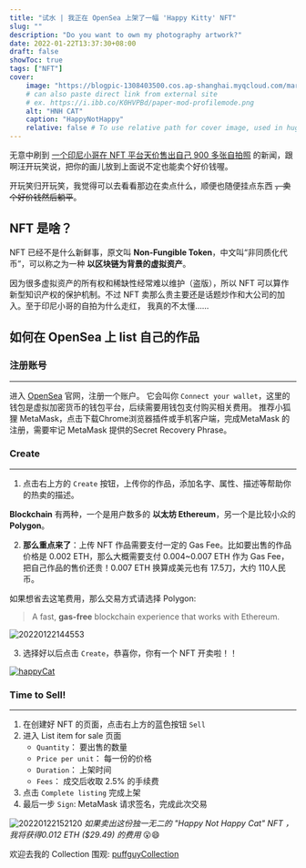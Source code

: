 ```yaml
---
title: "试水 | 我正在 OpenSea 上架了一幅 'Happy Kitty' NFT"
slug: ""
description: "Do you want to own my photography artwork?"
date: 2022-01-22T13:37:30+08:00
draft: false
showToc: true
tags: ["NFT"]
cover:
    image: "https://blogpic-1308403500.cos.ap-shanghai.myqcloud.com/markdown/20220127170032.png"
    # can also paste direct link from external site
    # ex. https://i.ibb.co/K0HVPBd/paper-mod-profilemode.png
    alt: "HNH CAT"
    caption: "HappyNotHappy"
    relative: false # To use relative path for cover image, used in hugo Page-bundles
---
```

无意中刷到 [一个印尼小哥在 NFT 平台天价售出自己 900 多张自拍照](https://www.sohu.com/a/516275165_313745) 的新闻，跟啊汪开玩笑说，把你的画儿放到上面说不定也能卖个好价钱喔。

开玩笑归开玩笑，我觉得可以去看看那边在卖点什么，顺便也随便挂点东西 ~~，卖个好价钱然后躺平~~。

## NFT 是啥？
NFT 已经不是什么新鲜事，原文叫 **Non-Fungible Token**，中文叫“非同质化代币”，可以称之为一种 **以区块链为背景的虚拟资产**。

因为很多虚拟资产的所有权和稀缺性经常难以维护（盗版），所以 NFT 可以算作新型知识产权的保护机制。不过 NFT 卖那么贵主要还是话题炒作和大公司的加入。至于印尼小哥的自拍为什么走红， 我真的不太懂……

## 如何在 OpenSea 上 list 自己的作品
### 注册账号
---
进入 [OpenSea](https://opensea.io/) 官网，注册一个账户。
它会叫你 `Connect your wallet`，这里的钱包是虚拟加密货币的钱包平台，后续需要用钱包支付购买相关费用。
推荐小狐狸 MetaMask，点击下载Chrome浏览器插件或手机客户端，完成MetaMask 的注册，需要牢记 MetaMask 提供的Secret Recovery Phrase。

### Create
---
1. 点击右上方的 `Create` 按钮，上传你的作品，添加名字、属性、描述等帮助你的热卖的描述。

**Blockchain** 有两种，一个是用户数多的 **以太坊 Ethereum**，另一个是比较小众的 **Polygon**。

2. **那么重点来了**：上传 NFT 作品需要支付一定的 Gas Fee。比如要出售的作品价格是 0.002 ETH，那么大概需要支付 0.004~0.007 ETH 作为 Gas Fee，把自己作品的售价还贵！0.007 ETH 换算成美元也有 17.5刀，大约 110人民币。

如果想省去这笔费用，那么交易方式请选择 Polygon:
> A fast, **gas-free** blockchain experience that works with Ethereum.

![20220122144553](https://blogpic-1308403500.cos.ap-shanghai.myqcloud.com/markdown/20220122144553.png)

3. 选择好以后点击 `Create`，恭喜你，你有一个 NFT 开卖啦！！

[![happyCat](https://blogpic-1308403500.cos.ap-shanghai.myqcloud.com/markdown/20220122134505.png)](https://opensea.io/assets/matic/0x2953399124f0cbb46d2cbacd8a89cf0599974963/62567215452257872457587310194234810587814146811728026802880955800004709056513/)
<br>
### Time to Sell!
---
1. 在创建好 NFT 的页面，点击右上方的蓝色按钮 `Sell`
2. 进入 List item for sale 页面
    - `Quantity`： 要出售的数量
    - `Price per unit`： 每一份的价格
    - `Duration`： 上架时间
    - `Fees`： 成交后收取 2.5% 的手续费
3. 点击 `Complete listing` 完成上架
4. 最后一步 `Sign`: MetaMask 请求签名，完成此次交易



![20220122152120](https://blogpic-1308403500.cos.ap-shanghai.myqcloud.com/markdown/20220122152120.png)
_如果卖出这份独一无二的 "Happy Not Happy Cat" NFT ，我将获得0.012 ETH ($29.49) 的费用_ 😮😄

欢迎去我的 Collection 围观: [puffguyCollection](https://opensea.io/collection/puffguy-collection)